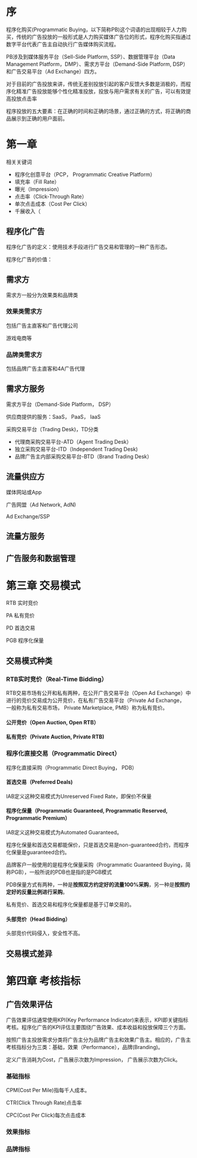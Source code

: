 # 序

程序化购买(Programmatic Buying，以下简称PB)这个词语的出现相较于人力购买，传统的广告投放的一般形式是人力购买媒体广告位的形式，程序化购买指通过数字平台代表广告主自动执行广告媒体购买流程。

PB涉及到媒体服务平台（Sell-Side Platform, SSP）、数据管理平台（Data Management Platform，DMP）、需求方平台（Demand-Side Platform, DSP）和广告交易平台（Ad Exchange）四方。

对于目前的广告投放来讲，传统无差别投放引起的客户反馈大多数是消极的，而程序化精准广告投放能够个性化精准投放，投放与用户需求有关的广告，可以有效提高投放点击率

程序投放的五大要素：在正确的时间和正确的场景，通过正确的方式，将正确的商品展示到正确的用户面前。

# 第一章

相关关键词

- 程序化创意平台（PCP， Programmatic Creative Platform）
- 填充率（Fill Rate）
- 曝光（Impression）
- 点击率（Click-Through Rate）
- 单次点击成本（Cost Per Click）
- 千展收入（

## 程序化广告

程序化广告的定义：使用技术手段进行广告交易和管理的一种广告形态。

程序化广告的价值：



## 需求方

需求方一般分为效果类和品牌类

### 效果类需求方

包括广告主直客和广告代理公司

游戏电商等

### 品牌类需求方

包括品牌广告主直客和4A广告代理

## 需求方服务

需求方平台（Demand-Side Platform， DSP）



供应商提供的服务：SaaS， PaaS， IaaS

采购交易平台（Trading Desk)，TD分类

- 代理商采购交易平台-ATD（Agent Trading Desk）
- 独立采购交易平台-ITD（Independent Trading Desk)
- 品牌广告主内部采购交易平台-BTD（Brand Trading Desk）

## 流量供应方

媒体网站或App

广告网盟（Ad Network, AdN)

Ad Exchange/SSP

## 流量方服务



## 广告服务和数据管理



# 第三章 交易模式

RTB 实时竞价

PA 私有竞价

PD 首选交易

PGB 程序化保量

## 交易模式种类

### RTB实时竞价（Real-Time Bidding）

RTB交易市场有公开和私有两种，在公开广告交易平台（Open Ad Exchange）中进行的竞价交易成为公开竞价，在私有广告交易平台（Private Ad Exchange， 一般称为私有交易市场， Private Marketplace, PMB）称为私有竞价。

#### 公开竞价（Open Auction, Open RTB）

#### 私有竞价（Private Auction, Private RTB)

### 程序化直接交易（Programmatic Direct）

程序化直接采购（Programmatic Direct Buying， PDB）

#### 首选交易（Preferred Deals)

IAB定义这种交易模式为Unreserved Fixed Rate，即保价不保量

#### 程序化保量（Programmatic Guaranteed, Programmatic Reserved, Programmatic Premium）

IAB定义这种交易模式为Automated Guaranteed。

程序化保量和首选交易都能保价，只是首选交易是non-guaranteed合约，而程序化保量是guaranteed合约。

品牌客户一般使用的是程序化保量采购（Programmatic Guaranteed Buying，简称PGB），一般所说的PDB也是指的是PGB模式

PDB保量方式有两种，一种是**按照双方约定好的流量100%采购**，另一种是**按照约定好的反量比例进行采购**。

私有竞价、首选交易和程序化保量都是基于订单交易的。

#### 头部竞价（Head Bidding）

头部竞价代码侵入，安全性不高。

## 交易模式差异





# 第四章 考核指标



## 广告效果评估

广告效果评估通常使用KPI(Key Performance Indicator)来表示，KPI即关键指标考核。程序化广告的KPI评估主要围绕广告效果、成本收益和投放保障三个方面。



按照广告主投放需求分类将广告主分为品牌广告主和效果广告主。相应的，广告主考核指标分为三类：基础，效果（Performance），品牌(Branding)。



定义广告消耗为Cost，广告展示次数为Impression， 广告展示次数为Click。

### 基础指标

CPM(Cost Per Mile)指每千人成本。

CTR(Click Through Rate)点击率

CPC(Cost Per Click)每次点击成本

### 效果指标



### 品牌指标

